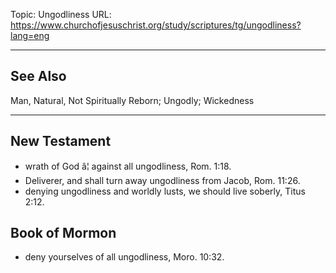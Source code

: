Topic: Ungodliness
URL: https://www.churchofjesuschrist.org/study/scriptures/tg/ungodliness?lang=eng

---

## See Also

Man, Natural, Not Spiritually Reborn; Ungodly; Wickedness

---

## New Testament

- wrath of God â¦ against all ungodliness, Rom. 1:18.
- Deliverer, and shall turn away ungodliness from Jacob, Rom. 11:26.
- denying ungodliness and worldly lusts, we should live soberly, Titus 2:12.

## Book of Mormon

- deny yourselves of all ungodliness, Moro. 10:32.

